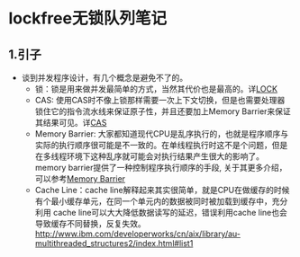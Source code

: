 lockfree无锁队列笔记
====  
1.引子
----
* 谈到并发程序设计，有几个概念是避免不了的。
  * 锁：锁是用来做并发最简单的方式，当然其代价也是最高的。详[LOCK](../base/LOCK.md)
  * CAS: 使用CAS时不像上锁那样需要一次上下文切换，但是也需要处理器锁住它的指令流水线来保证原子性，并且还要加上Memory Barrier来保证其结果可见。详[CAS](../base/CAS.md)
  * Memory Barrier: 大家都知道现代CPU是乱序执行的，也就是程序顺序与实际的执行顺序很可能是不一致的。在单线程执行时这不是个问题，但是在多线程环境下这种乱序就可能会对执行结果产生很大的影响了。memory barrier提供了一种控制程序执行顺序的手段, 关于其更多介绍，可以参考[Memory Barrier](http://en.wikipedia.org/wiki/Memory_barrier)
  * Cache Line：cache line解释起来其实很简单，就是CPU在做缓存的时候有个最小缓存单元，在同一个单元内的数据被同时被加载到缓存中，充分利用 cache line可以大大降低数据读写的延迟，错误利用cache line也会导致缓存不同替换，反复失效。 
  http://www.ibm.com/developerworks/cn/aix/library/au-multithreaded_structures2/index.html#list1